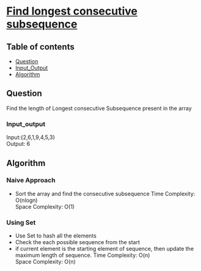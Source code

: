 # [Find longest consecutive subsequence](https://practice.geeksforgeeks.org/problems/longest-consecutive-subsequence/0)

## Table of contents

- [Question](#question)
- [Input_Output](#input_output)
- [Algorithm](#algorithm)

## Question
Find the length of Longest consecutive Subsequence present in the array

### Input_output
Input:{2,6,1,9,4,5,3} </br>
Output: 6

## Algorithm

### Naive Approach
- Sort the array and find the consecutive subsequence
Time Complexity: O(nlogn) </br>
Space Complexity: O(1)

### Using Set
- Use Set to hash all the elements
- Check the each possible sequence from the start 
- if current element is the starting element of sequence, then update the maximum length of sequence.
Time Complexity: O(n) </br>
Space Complexity: O(n) 